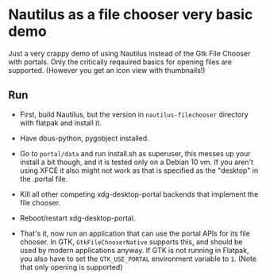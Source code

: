 # Nautilus as a file chooser very basic demo

Just a very crappy demo of using Nautilus instead of the Gtk File Chooser
with portals. Only the critically reqauired basics for opening files are supported.
(However you get an icon view with thumbnails!)

## Run

* First, build Nautilus, but the version in `nautilus-filechooser` directory with flatpak
and install it.

* Have dbus-python, pygobject installed.

* Go to `portal/data` and run install.sh as superuser, this messes up your install a bit though,
and it is tested only on a Debian 10 vm. If you aren't using XFCE it also might not work as
that is specified as the "desktop" in the .portal file.

* Kill all other competing xdg-desktop-portal backends that implement the file chooser.

* Reboot/restart xdg-desktop-portal.

* That's it,
now run an application that can use the portal APIs for its file chooser. In GTK, `GtkFileChooserNative`
supports this, and should be used by modern applications anyway. If GTK is not running in Flatpak,
you also have to set the `GTK_USE_PORTAL` environment variable to `1`. (Note that only opening is supported)
